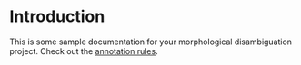 # Introduction

This is some sample documentation for your morphological disambiguation project.
Check out the [annotation rules](docs/en/rules.md).
